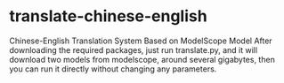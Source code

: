 # translate-chinese-english
Chinese-English Translation System Based on ModelScope Model
After downloading the required packages, just run translate.py, and it will download two models from modelscope, around several gigabytes, then you can run it directly without changing any parameters.
